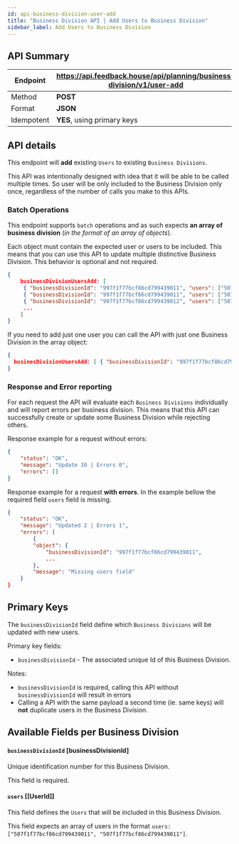 ```yaml
---
id: api-business-division-user-add
title: "Business Division API | Add Users to Business Division"
sidebar_label: Add Users to Business Division
---
```


## API Summary

| Endpoint | **https://api.feedback.house/api/planning/business-division/v1/user-add** |
|----------|-------------------------------------------------------------|
| Method   | **POST** |
| Format   | **JSON** |
| Idempotent | **YES**, using primary keys |

## API details

This endpoint will **add** existing `Users` to existing `Business Divisions`. 

This API was intentionally designed with idea that it will be able to be called multiple times. So user will be only included to the Business Division only once, regardless of the number of calls you make to this APIs.

### Batch Operations

This endpoint supports `batch` operations and as such expects **an array of business division** (*in the format of an array of objects*). 

Each object must contain the expected user or users to be included. This means that you can use this API to update multiple distinctive Business Division. This behavior is optional and not required.

```json
{
    businessDivisionUsersAdd: [
     { "businessDivisionId": "997f1f77bcf86cd799439011", "users": ["507f1f77bcf86cd799439011","507f1f77bcf86cd799439012"] },
     { "businessDivisionId": "997f1f77bcf86cd799439011", "users": ["507f1f77bcf86cd799439014","507f1f77bcf86cd799439016"] },
     { "businessDivisionId": "997f1f77bcf86cd799439012", "users": ["507f1f77bcf86cd799439011"] },
     ...
    ]
}
```

If you need to add just one user you can call the API with just one Business Division in the array object:

```json
{
  businesDivisionUsersAdd: [ { "businessDivisionId": "997f1f77bcf86cd799439011", "users": ["507f1f77bcf86cd799439011"] },]
}
```


### Response and Error reporting

For each request the API will evaluate each `Business Divisions` individually and will report errors per business division. This means that this API can successfully create or update some Business Division while rejecting others.

Response example for a request without errors:
```json
{
    "status": "OK",
    "message": "Update 10 | Errors 0",
    "errors": []
}
```

Response example for a request **with errors**. In the example bellow the required field `users` field is missing.
```json
{
    "status": "OK",
    "message": "Updated 2 | Errors 1",
    "errors": [
        {
        "object": {
            "businessDivisionId": "997f1f77bcf86cd799439011",
            ...
        },
        "message": "Missing users field"
    }
}
```

## Primary Keys

The `businessDivisionId` field define which `Business Divisions` will be updated with new users.


Primary key fields:
- `businessDivisionId` - The associated unique Id of this Business Division.

Notes:
- `businessDivisionId` is required, calling this API without `businessDivisionId` will result in errors
- Calling a API with the same payload a second time (ie. same keys) will **not** duplicate users in the Business Division.

## Available Fields per Business Division


#### `businessDivisionId` [businessDivisionId] 
Unique identification number for this Business Division. 

This field is required.

#### `users` [[UserId]]

This field defines the `Users` that will be included in this Business Division. 

This field expects an array of users in the format `users: ["507f1f77bcf86cd799439011", "507f1f77bcf86cd799439011"]`. 